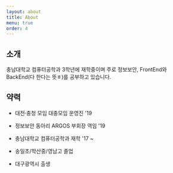 ```yaml
---
layout: about
title: About
menu: true
order: 4
---
```


## 소개

충남대학교 컴퓨터공학과 3학년에 재학중이며 주로 정보보안, FrontEnd와 BackEnd(다 한다는 뜻ㅎ)를 공부하고 있습니다.

## 약력

- 대전·충청 모임 대충모임 운영진 '19

- 정보보안 동아리 ARGOS 부회장 역임 '19

- 충남대학교 컴퓨터공학과 재학 '17 ~

- 송일초/학산중/영남고 졸업

- 대구광역시 출생
